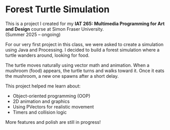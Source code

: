 # Forest Turtle Simulation 

This is a project I created for my **IAT 265: Multimedia Programming for Art and Design** course at Simon Fraser University.  
(Summer 2025 – ongoing)

For our very first project in this class, we were asked to create a simulation using Java and Processing. I decided to build a forest simulation where a turtle wanders around, looking for food.

The turtle moves naturally using vector math and animation. When a mushroom (food) appears, the turtle turns and walks toward it. Once it eats the mushroom, a new one spawns after a short delay.

This project helped me learn about:
- Object-oriented programming (OOP)
- 2D animation and graphics
- Using PVectors for realistic movement
- Timers and collision logic

More features and polish are still in progress!
